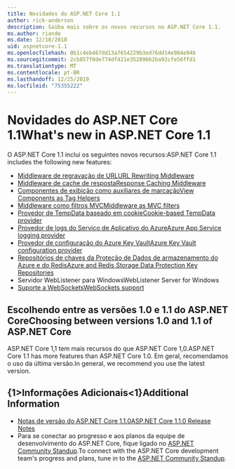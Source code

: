 ```yaml
---
title: Novidades do ASP.NET Core 1.1
author: rick-anderson
description: Saiba mais sobre os novos recursos no ASP.NET Core 1.1.
ms.author: riande
ms.date: 12/18/2018
uid: aspnetcore-1.1
ms.openlocfilehash: 0b1c4eb467dd13a7654229b3ed76dd14e984e94b
ms.sourcegitcommit: 2cb857f0de774df421e35289662ba92cfe56ffd1
ms.translationtype: MT
ms.contentlocale: pt-BR
ms.lasthandoff: 12/25/2019
ms.locfileid: "75355222"
---
```

# <a name="whats-new-in-aspnet-core-11"></a><span data-ttu-id="8c1ec-103">Novidades do ASP.NET Core 1.1</span><span class="sxs-lookup"><span data-stu-id="8c1ec-103">What's new in ASP.NET Core 1.1</span></span>

<span data-ttu-id="8c1ec-104">O ASP.NET Core 1.1 inclui os seguintes novos recursos:</span><span class="sxs-lookup"><span data-stu-id="8c1ec-104">ASP.NET Core 1.1 includes the following new features:</span></span>

- [<span data-ttu-id="8c1ec-105">Middleware de regravação de URL</span><span class="sxs-lookup"><span data-stu-id="8c1ec-105">URL Rewriting Middleware</span></span>](xref:fundamentals/url-rewriting)
- [<span data-ttu-id="8c1ec-106">Middleware de cache de resposta</span><span class="sxs-lookup"><span data-stu-id="8c1ec-106">Response Caching Middleware</span></span>](xref:performance/caching/middleware)
- [<span data-ttu-id="8c1ec-107">Componentes de exibição como auxiliares de marcação</span><span class="sxs-lookup"><span data-stu-id="8c1ec-107">View Components as Tag Helpers</span></span>](xref:mvc/views/view-components#invoking-a-view-component-as-a-tag-helper)
- [<span data-ttu-id="8c1ec-108">Middleware como filtros MVC</span><span class="sxs-lookup"><span data-stu-id="8c1ec-108">Middleware as MVC filters</span></span>](xref:mvc/controllers/filters#using-middleware-in-the-filter-pipeline)
- [<span data-ttu-id="8c1ec-109">Provedor de TempData baseado em cookie</span><span class="sxs-lookup"><span data-stu-id="8c1ec-109">Cookie-based TempData provider</span></span>](xref:fundamentals/app-state#tempdata)
- [<span data-ttu-id="8c1ec-110">Provedor de logs do Serviço de Aplicativo do Azure</span><span class="sxs-lookup"><span data-stu-id="8c1ec-110">Azure App Service logging provider</span></span>](xref:fundamentals/logging/index#azure-app-service-provider)
- [<span data-ttu-id="8c1ec-111">Provedor de configuração do Azure Key Vault</span><span class="sxs-lookup"><span data-stu-id="8c1ec-111">Azure Key Vault configuration provider</span></span>](xref:security/key-vault-configuration)
- [<span data-ttu-id="8c1ec-112">Repositórios de chaves da Proteção de Dados de armazenamento do Azure e do Redis</span><span class="sxs-lookup"><span data-stu-id="8c1ec-112">Azure and Redis Storage Data Protection Key Repositories</span></span>](xref:security/data-protection/implementation/key-storage-providers)
- <span data-ttu-id="8c1ec-113">Servidor WebListener para Windows</span><span class="sxs-lookup"><span data-stu-id="8c1ec-113">WebListener Server for Windows</span></span>
- [<span data-ttu-id="8c1ec-114">Suporte a WebSockets</span><span class="sxs-lookup"><span data-stu-id="8c1ec-114">WebSockets support</span></span>](xref:fundamentals/websockets)

## <a name="choosing-between-versions-10-and-11-of-aspnet-core"></a><span data-ttu-id="8c1ec-115">Escolhendo entre as versões 1.0 e 1.1 do ASP.NET Core</span><span class="sxs-lookup"><span data-stu-id="8c1ec-115">Choosing between versions 1.0 and 1.1 of ASP.NET Core</span></span>

<span data-ttu-id="8c1ec-116">ASP.NET Core 1,1 tem mais recursos do que ASP.NET Core 1,0.</span><span class="sxs-lookup"><span data-stu-id="8c1ec-116">ASP.NET Core 1.1 has more features than ASP.NET Core 1.0.</span></span> <span data-ttu-id="8c1ec-117">Em geral, recomendamos o uso da última versão.</span><span class="sxs-lookup"><span data-stu-id="8c1ec-117">In general, we recommend you use the latest version.</span></span>

## <a name="additional-information"></a><span data-ttu-id="8c1ec-118">{1&gt;Informações Adicionais&lt;1}</span><span class="sxs-lookup"><span data-stu-id="8c1ec-118">Additional Information</span></span>

- [<span data-ttu-id="8c1ec-119">Notas de versão do ASP.NET Core 1.1.0</span><span class="sxs-lookup"><span data-stu-id="8c1ec-119">ASP.NET Core 1.1.0 Release Notes</span></span>](https://github.com/aspnet/Home/releases/tag/1.1.0)
- <span data-ttu-id="8c1ec-120">Para se conectar ao progresso e aos planos da equipe de desenvolvimento do ASP.NET Core, fique ligado no [ASP.NET Community Standup](https://live.asp.net/).</span><span class="sxs-lookup"><span data-stu-id="8c1ec-120">To connect with the ASP.NET Core development team's progress and plans, tune in to the [ASP.NET Community Standup](https://live.asp.net/).</span></span>
